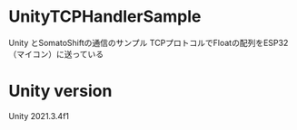 # UnityTCPHandlerSample
Unity とSomatoShiftの通信のサンプル
TCPプロトコルでFloatの配列をESP32（マイコン）に送っている

# Unity version
Unity 2021.3.4f1

